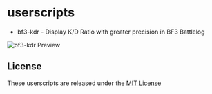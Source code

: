 userscripts
===========

* bf3-kdr - Display K/D Ratio with greater precision in BF3 Battlelog

![bf3-kdr Preview](https://raw.github.com/bbrks/userscripts/master/bf3-kdr/bf3-kdr.gif)

## License

These userscripts are released under the [MIT License](LICENSE)

